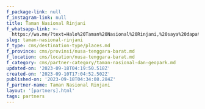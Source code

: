 ```yaml
---
f_package-link: null
f_instagram-link: null
title: Taman Nasional Rinjani
f_whatsapp-link: >-
  https://wa.me/?text=Halo%20Taman%20Nasional%20Rinjani,%20saya%20dapat%20info%20dari%20@loocale.id%20dan%20punya%20pertanyaan
slug: taman-nasional-rinjani
f_type: cms/destination-type/places.md
f_province: cms/provinsi/nusa-tenggara-barat.md
f_location: cms/location/nusa-tenggara-barat.md
f_category: cms/partner-category/taman-nasional-dan-geopark.md
updated-on: '2023-09-18T04:19:50.518Z'
created-on: '2023-09-10T17:04:52.502Z'
published-on: '2023-09-18T04:34:08.284Z'
f_partner-name: Taman Nasional Rinjani
layout: '[partners].html'
tags: partners
---
```



